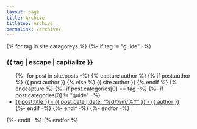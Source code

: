 ```yaml
---
layout: page
title: Archive
titletop: Archive
permalink: /archive/
---
```


{% for tag in site.catagoreys %}
{%- if tag != "guide" -%}
  <h3>{{ tag | escape | capitalize }}</h3>
  <ul>
    {%- for post in site.posts -%}
      {% capture author %}
        {% if post.author %}
          {{ post.author }}
        {% else %}
          {{ site.author }}
        {% endif %}
      {% endcapture %}
      {%- if post.categories[0] == tag -%}
      {%- if post.categories[0] != "guide" -%}
        <li><a href="{{ post.url }}">{{ post.title }} - {{ post.date | date: "%d/%m/%Y" }} - {{ author }}</a></li>
      {%- endif -%}
      {%- endif -%}
    {%- endfor -%}
  </ul>
{%- endif -%}
{% endfor %}